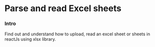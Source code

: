 # Parse and read Excel sheets
### Intro
Find out and understand how to upload, read an excel sheet or sheets in reactJs using xlsx library.
